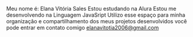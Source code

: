Meu nome é: Elana Vitória Sales
Estou estudando na Alura
Estou me desenvolvendo na Linguagem JavaSript
Utilizo esse espaço para minha organização e compartilhamento dos meus projetos desenvolvidos 
você pode entrar em contato comigo elanavitotia2006@gmail.com 
